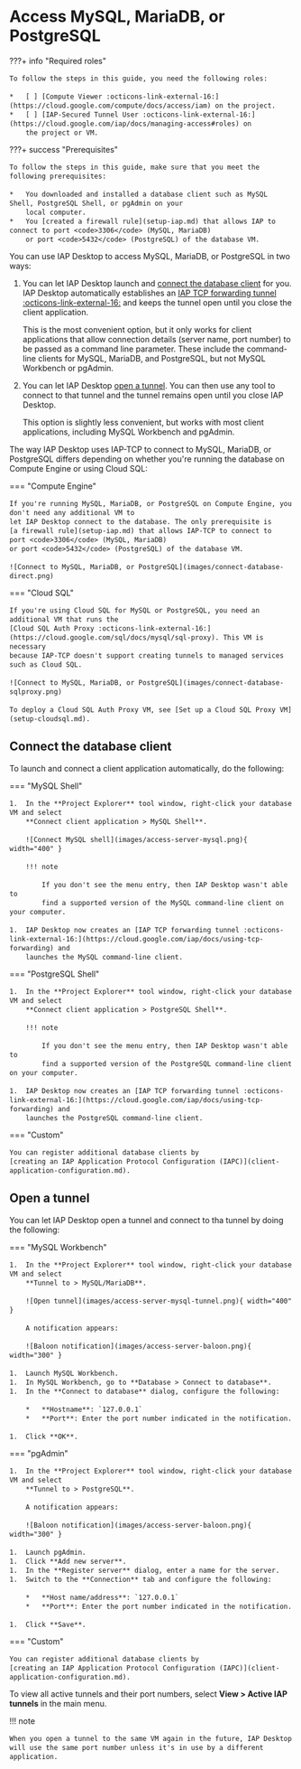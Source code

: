 # Access MySQL, MariaDB, or PostgreSQL

???+ info "Required roles"

    To follow the steps in this guide, you need the following roles:
    
    *   [ ] [Compute Viewer :octicons-link-external-16:](https://cloud.google.com/compute/docs/access/iam) on the project.
    *   [ ] [IAP-Secured Tunnel User :octicons-link-external-16:](https://cloud.google.com/iap/docs/managing-access#roles) on
        the project or VM.
               

???+ success "Prerequisites"

    To follow the steps in this guide, make sure that you meet the following prerequisites:

    *   You downloaded and installed a database client such as MySQL Shell, PostgreSQL Shell, or pgAdmin on your
        local computer.
    *   You [created a firewall rule](setup-iap.md) that allows IAP to connect to port <code>3306</code> (MySQL, MariaDB)
        or port <code>5432</code> (PostgreSQL) of the database VM.

You can use IAP Desktop to access MySQL, MariaDB, or PostgreSQL in two ways:

1.  You can let IAP Desktop launch and [connect the database client](#connect-a-client-application)
    for you. IAP Desktop automatically establishes an
    [IAP TCP forwarding tunnel :octicons-link-external-16:](https://cloud.google.com/iap/docs/using-tcp-forwarding)
    and keeps the tunnel open until you close the client application.

    This is the most convenient option, but it only works for client applications that allow
    connection details (server name, port number) to be passed as a command line parameter. These include
    the command-line clients for MySQL, MariaDB, and PostgreSQL, but not MySQL Workbench or pgAdmin.

1.  You can let IAP Desktop [open a tunnel](#open-a-tunnel). You can then use any tool to
    connect to that tunnel and the tunnel remains open until you close IAP Desktop.

    This option is slightly less convenient, but works with most client applications, including MySQL Workbench and pgAdmin.

The way IAP Desktop uses IAP-TCP to connect to MySQL, MariaDB, or PostgreSQL differs depending on
whether you're running the database on Compute Engine or using Cloud SQL:

=== "Compute Engine"
    
    If you're running MySQL, MariaDB, or PostgreSQL on Compute Engine, you don't need any additional VM to
    let IAP Desktop connect to the database. The only prerequisite is 
    [a firewall rule](setup-iap.md) that allows IAP-TCP to connect to
    port <code>3306</code> (MySQL, MariaDB)
    or port <code>5432</code> (PostgreSQL) of the database VM.
    
    ![Connect to MySQL, MariaDB, or PostgreSQL](images/connect-database-direct.png)

=== "Cloud SQL"
    
    If you're using Cloud SQL for MySQL or PostgreSQL, you need an additional VM that runs the
    [Cloud SQL Auth Proxy :octicons-link-external-16:](https://cloud.google.com/sql/docs/mysql/sql-proxy). This VM is necessary
    because IAP-TCP doesn't support creating tunnels to managed services such as Cloud SQL.
    
    ![Connect to MySQL, MariaDB, or PostgreSQL](images/connect-database-sqlproxy.png)

    To deploy a Cloud SQL Auth Proxy VM, see [Set up a Cloud SQL Proxy VM](setup-cloudsql.md).


## Connect the database client

To launch and connect a client application automatically, do the following:

=== "MySQL Shell"

    1.  In the **Project Explorer** tool window, right-click your database VM and select 
        **Connect client application > MySQL Shell**.
       
        ![Connect MySQL shell](images/access-server-mysql.png){ width="400" }
       
        !!! note
       
            If you don't see the menu entry, then IAP Desktop wasn't able to
            find a supported version of the MySQL command-line client on your computer.

    1.  IAP Desktop now creates an [IAP TCP forwarding tunnel :octicons-link-external-16:](https://cloud.google.com/iap/docs/using-tcp-forwarding) and
        launches the MySQL command-line client.

=== "PostgreSQL Shell"

    1.  In the **Project Explorer** tool window, right-click your database VM and select 
        **Connect client application > PostgreSQL Shell**.
       
        !!! note
       
            If you don't see the menu entry, then IAP Desktop wasn't able to
            find a supported version of the PostgreSQL command-line client on your computer.

    1.  IAP Desktop now creates an [IAP TCP forwarding tunnel :octicons-link-external-16:](https://cloud.google.com/iap/docs/using-tcp-forwarding) and
        launches the PostgreSQL command-line client.

=== "Custom"

    You can register additional database clients by 
    [creating an IAP Application Protocol Configuration (IAPC)](client-application-configuration.md).


## Open a tunnel

You can let IAP Desktop open a tunnel and connect to tha tunnel by doing the following:

=== "MySQL Workbench"

    1.  In the **Project Explorer** tool window, right-click your database VM and select 
        **Tunnel to > MySQL/MariaDB**.

        ![Open tunnel](images/access-server-mysql-tunnel.png){ width="400" }

        A notification appears:

        ![Baloon notification](images/access-server-baloon.png){ width="300" }

    1.  Launch MySQL Workbench.
    1.  In MySQL Workbench, go to **Database > Connect to database**.
    1.  In the **Connect to database** dialog, configure the following:

        *   **Hostname**: `127.0.0.1`
        *   **Port**: Enter the port number indicated in the notification.

    1.  Click **OK**.


=== "pgAdmin"

    1.  In the **Project Explorer** tool window, right-click your database VM and select 
        **Tunnel to > PostgreSQL**.

        A notification appears:

        ![Baloon notification](images/access-server-baloon.png){ width="300" }

    1.  Launch pgAdmin.
    1.  Click **Add new server**.
    1.  In the **Register server** dialog, enter a name for the server.
    1.  Switch to the **Connection** tab and configure the following:

        *   **Host name/address**: `127.0.0.1`
        *   **Port**: Enter the port number indicated in the notification.

    1.  Click **Save**.

=== "Custom"

    You can register additional database clients by 
    [creating an IAP Application Protocol Configuration (IAPC)](client-application-configuration.md).


To view all active tunnels and their port numbers, select **View > Active IAP tunnels** in the main menu.


!!! note

    When you open a tunnel to the same VM again in the future, IAP Desktop
    will use the same port number unless it's in use by a different application.

